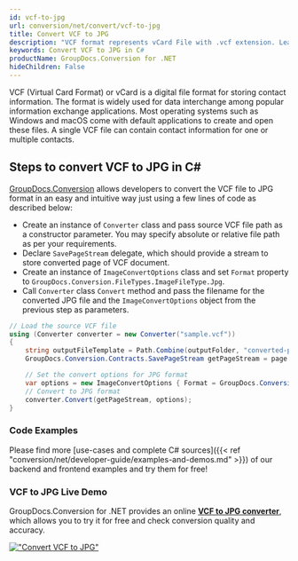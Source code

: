 ```yaml
---
id: vcf-to-jpg
url: conversion/net/convert/vcf-to-jpg
title: Convert VCF to JPG
description: "VCF format represents vCard File with .vcf extension. Learn how to convert VCF to JPG file programmatically in C# language using GroupDocs.Conversion for .NET library."
keywords: Convert VCF to JPG in C#
productName: GroupDocs.Conversion for .NET
hideChildren: False
---
```


VCF (Virtual Card Format) or vCard is a digital file format for storing contact information. The format is widely used for data interchange among popular information exchange applications. Most operating systems such as Windows and macOS come with default applications to create and open these files. A single VCF file can contain contact information for one or multiple contacts.

## Steps to convert VCF to JPG in C#

[GroupDocs.Conversion](https://products.groupdocs.com/conversion/net) allows developers to convert the VCF file to JPG format in an easy and intuitive way just using a few lines of code as described below:

* Create an instance of `Converter` class and pass source VCF file path as a constructor parameter. You may specify absolute or relative file path as per your requirements. 
* Declare `SavePageStream` delegate, which should provide a stream to store converted page of VCF document.
* Create an instance of `ImageConvertOptions` class and set `Format` property to `GroupDocs.Conversion.FileTypes.ImageFileType.Jpg`.
* Call `Converter` class `Convert` method and pass the filename for the converted JPG file and the `ImageConvertOptions` object from the previous step as parameters.

```csharp
// Load the source VCF file
using (Converter converter = new Converter("sample.vcf"))
{
    string outputFileTemplate = Path.Combine(outputFolder, "converted-page-{0}.jpg");
    GroupDocs.Conversion.Contracts.SavePageStream getPageStream = page => new FileStream(string.Format(outputFileTemplate, page), FileMode.Create);

    // Set the convert options for JPG format
    var options = new ImageConvertOptions { Format = GroupDocs.Conversion.FileTypes.ImageFileType.Jpg };   
    // Convert to JPG format
    converter.Convert(getPageStream, options);
}
```

### Code Examples

Please find more [use-cases and complete C# sources]({{< ref "conversion/net/developer-guide/examples-and-demos.md" >}}) of our backend and frontend examples and try them for free!

### VCF to JPG Live Demo

GroupDocs.Conversion for .NET provides an online [**VCF to JPG converter**](https://products.groupdocs.app/conversion/vcf-to-jpg), which allows you to try it for free and check conversion quality and accuracy.

[!["Convert VCF to JPG"](conversion/net/images/convert-to-jpg/convert-vcf-to-jpg.png)](https://products.groupdocs.app/conversion/vcf-to-jpg)